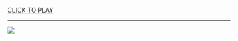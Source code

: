 
<a href="https://premium76.site?title=fortnite_games_unblocked&ref=13M">CLICK TO PLAY</a></h3>
<hr>

<a href="https://premium76.site?title=fortnite_games_unblocked&ref=13M"><img src="https://clearcache.store/games.png"></a>


